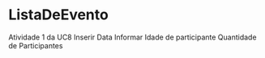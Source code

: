 # ListaDeEvento
Atividade 1 da UC8
Inserir 
Data
Informar Idade de participante
Quantidade de Participantes
